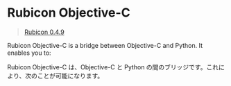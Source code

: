 # Rubicon Objective-C

> [Rubicon 0.4.9](https://rubicon-objc.readthedocs.io/en/stable/index.html)


Rubicon Objective-C is a bridge between Objective-C and Python. It enables you to:

Rubicon Objective-C は、Objective-C と Python の間のブリッジです。これにより、次のことが可能になります。

